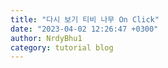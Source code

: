 ```yaml
---
title: "다시 보기 티비 나무 On Click"
date: "2023-04-02 12:26:47 +0300"
author: NrdyBhu1
category: tutorial blog
---
```

